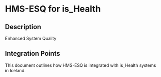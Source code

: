 # HMS-ESQ for is_Health

## Description

Enhanced System Quality

## Integration Points

This document outlines how HMS-ESQ is integrated with is_Health systems in Iceland.
